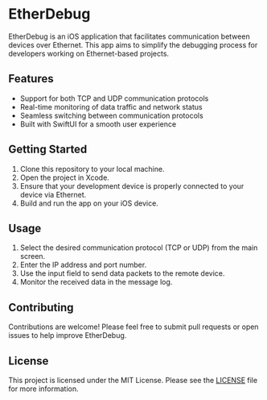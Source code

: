 # EtherDebug

EtherDebug is an iOS application that facilitates communication between devices over Ethernet. This app aims to simplify the debugging process for developers working on Ethernet-based projects.

## Features

- Support for both TCP and UDP communication protocols
- Real-time monitoring of data traffic and network status
- Seamless switching between communication protocols
- Built with SwiftUI for a smooth user experience

## Getting Started

1. Clone this repository to your local machine.
2. Open the project in Xcode.
3. Ensure that your development device is properly connected to your device via Ethernet.
4. Build and run the app on your iOS device.

## Usage

1. Select the desired communication protocol (TCP or UDP) from the main screen.
2. Enter the  IP address and port number.
3. Use the input field to send data packets to the remote device.
4. Monitor the received data in the message log.

## Contributing

Contributions are welcome! Please feel free to submit pull requests or open issues to help improve EtherDebug.

## License

This project is licensed under the MIT License. Please see the [LICENSE](LICENSE) file for more information.
